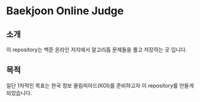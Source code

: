 # Baekjoon Online Judge
## 소개
이 repository는 백준 온라인 저지에서 알고리즘 문제들을 풀고 
저장하는 곳 입니다.

## 목적
일단 1차적인 목표는 한국 정보 올림피아드(KOI)를 준비하고자 
이 repository를 만들게 되었습니다. 